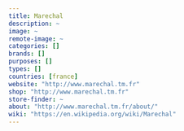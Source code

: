 ```yaml
---
title: Marechal
description: ~
image: ~
remote-image: ~
categories: []
brands: []
purposes: []
types: []
countries: [france]
website: "http://www.marechal.tm.fr"
shop: "http://www.marechal.tm.fr"
store-finder: ~
about: "http://www.marechal.tm.fr/about/"
wiki: "https://en.wikipedia.org/wiki/Marechal"
---
```

